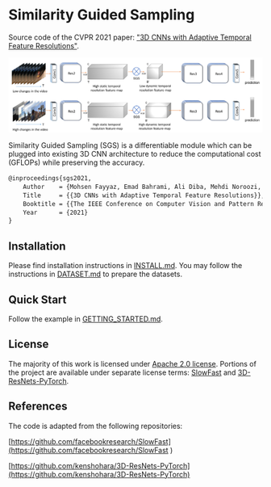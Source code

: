# Similarity Guided Sampling

Source code of the CVPR 2021 paper: ["3D CNNs with Adaptive Temporal Feature Resolutions"](https://arxiv.org/pdf/2011.08652.pdf).

![Similarity Guided Sampling](SGS_Teaser.png)

Similarity Guided Sampling (SGS) is a differentiable module which can be plugged into existing 3D CNN architecture to reduce the computational cost (GFLOPs) while preserving the accuracy.

```latex
@inproceedings{sgs2021,
    Author    = {Mohsen Fayyaz, Emad Bahrami, Ali Diba, Mehdi Noroozi, Ehsan Adeli, Luc Van Gool, Juergen Gall},
    Title     = {{3D CNNs with Adaptive Temporal Feature Resolutions}},
    Booktitle = {{The IEEE Conference on Computer Vision and Pattern Recognition (CVPR) }},
    Year      = {2021}
}
```

## Installation

Please find installation instructions in [INSTALL.md](INSTALL.md). You may follow the instructions in [DATASET.md](sgs/datasets/DATASET.md) to prepare the datasets.

## Quick Start

Follow the example in [GETTING_STARTED.md](GETTING_STARTED.md).


## License
The majority of this work is licensed under [Apache 2.0 license](LICENSE). Portions of the project are available under separate license terms: [SlowFast](https://github.com/facebookresearch/SlowFast) and [3D-ResNets-PyTorch](https://github.com/kenshohara/3D-ResNets-PyTorch).


## References
The code is adapted from the following repositories:

[https://github.com/facebookresearch/SlowFast](https://github.com/facebookresearch/SlowFast )

[https://github.com/kenshohara/3D-ResNets-PyTorch](https://github.com/kenshohara/3D-ResNets-PyTorch)
